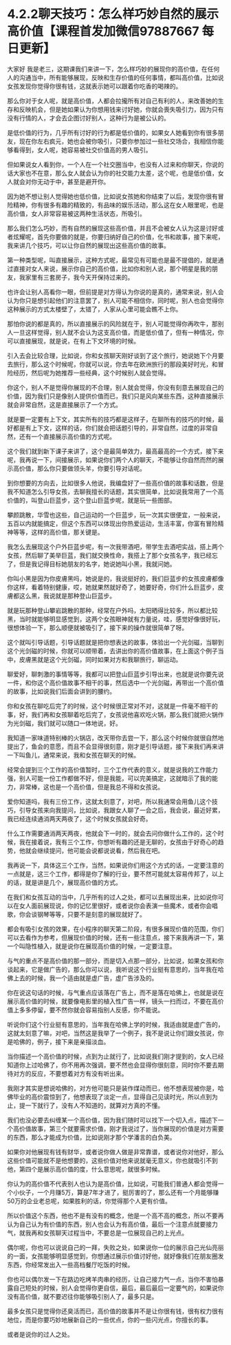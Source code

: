 # 4.2.2聊天技巧：怎么样巧妙自然的展示高价值【课程首发加微信97887667 每日更新】

大家好 我是老三，这期课我们来讲一下，怎么样巧妙的展现你的高价值，在任何人的沟通当中，所有能够展现，反映和生存价值的任何事情，都叫高价值，比如说女孩发现你觉得你很有钱，这就表示她可以跟着你吃香的喝辣的。

那么你对于女人呢，就是高价值，人都会拉攏所有对自己有利的人，来改善她的生存和反映机会，但是她如果认为你想用钱来讨好她，你就会喪失吸引力，因为只有没有行情的人，才会去企图讨好别人，这种行为是被公认的。

是低价值的行为，几乎所有讨好的行为都是低价值的，如果女人她看到你有很多朋友，现在你左右疯元，她也会被你吸引，只要你参加过一些社交场合，我相信你能够看得到，女人呢，她容易被社交价值高的男人吸引。

但如果说女人看到你，一个人在一个社交圈当中，也没有人过来和你聊天，你说的话大家也不在意，那么女人就会认为你的社交能力太差，这个呢，也是低价值，女人就会对你无动于中，甚至是避开你。

因为她不想让别人觉得她也低价值，比如说女孩她和你结束了以后，发现你很有冒险精神，你有很多有趣的精致的，有品味的娱乐活动，那么这在女人眼里呢，也是高价值，女人非常容易被这两种生活状态，所吸引。

那么我们怎么巧妙，而有自然的展现这些高价值，并且不会被女人认为这是讨好或者炫耀呢，首先你要做的就是，你要归纳好自己的价值，化书和故事，接下来呢，我来讲几个技巧，可以让你自然的展现出这些高价值的故事。

第一种类型呢，叫直接展示，这种方式呢，最常见有可能也是最不提倡的，就是通过直接对女人来说，展示你自己的高价值，比如你和别人说，那个明星是我的朋友，我家里有三套房子，我今天开保持过来的。

也许会让别人高看你一眼，但前提是对方得认为你说的是真的，通常来说，别人会认为你只是想引起他们的注意罢了，别人可能不相信你，同时呢，别人也会觉得你这种展示的方式太楼壁了，太错了，人家从心里可能会瞧不上你。

那怕你说的都是真的，所以直接展示的风险就在于，别人可能觉得你再吹牛，那别人一旦这样觉得，别人就不会认为这支高价值，而是低价值了，但有一种情况，你可以直接展现，就是说，在有上下文环境的时候。

引入去会比较合理，比如说，你和女孩聊天刚好谈到了这个旅行，她说她下个月要去旅行，那么这个时候呢，你就可以说，你去年在欧洲旅行的那段美好时光，和冒险经历，然后呢为她推荐一些经典，这个时候别人就会觉得。

你这个，别人不是觉得你展现的不合理，别人就会觉得，你没有刻意去展现自己的价值，因为我们只是像别人提供价值而已，我们只是风向某些东西，这种直接展示就会非常自然，这是直接展示了一个方式。

就是要一定要有上下文，其实所有的技巧都是这样子，在聊所有的技巧的时候，最好都是有上下文，这样的话，你们就会把话题引导的，非常自然，过度的非常自然，还有一个直接展示高价值的方式呢。

这个我们就到新下课子来讲了，这个是最简单效力，最高最高的一个方式，接下来呢，我再说一下，间接展示，如果说你们两个人的聊天，不能够让你自然而然的展示高价值，那么你只要做领头羊，你要引导对话呢。

到你想要的方向去，比如很多人他说，我编盘好了一些高价值的故事和话数，但是我不知道怎么引导女孩，去聊我擅长的话题，其实很简单，比如说我常用了一个高价值的，叫登山巨蓝步，这个登山巨蓝步呢，就是玩一些图部。

攀颜跳散，华雪也这些，自己运动的一个巨蓝步，玩一次其实很便宜，一般来说，五百以内就能搞定，但这个东西可以体现出你热爱运动，生活丰富，你富有冒险精神等等，这样的高价值，那关键是。

我怎么去展现这个户外巨蓝步呢，有一次我带酒吧，带学生去酒吧实战，搭上两个女孩，然后聊了美举巨蓝，我们就交换性命，我搭上了那个女孩名字，我已经忘了，但是我记得目标她朋友的名字，她说她叫小黑，我就问她。

你叫小黑是因为你皮膚黑吗，她说是的，我说挺好的，我们巨蓝步的女孩皮膚都像你这样，看着特别健康，哎，她就果然就好奇了，她要好奇，你们什么巨蓝步，皮膚都这么黑，我说就是那种登山巨蓝步。

就是玩那种登山攀岩跳散的那种，经常在户外吗，太阳晒得比较多，所以都比较黑，当时就能够明显感觉到，这两个女孩眼神就有力量说，哇，感觉好像很好玩，很想体验一下，那么顺便就被吸引了，接下来的操作就很简单了呀。

这个就叫引导话题，引导话题就是把你想表达的故事，体验出一个光剑磁，当聊到这个光剑磁的时候，你就可以顺带着，去讲出你的高价值故事，在上面这个例子当中，皮膚黑就是这个光剑磁，同时如果对方和我聊旅行，聊运动。

聊爱好，聊刺激的事情等等，我都可以把登山巨蓝步引导出来，也就是说你要先说一件，和你这个高价值故事不相干的事，然后选中一个光剑磁，再带出一个高价值的故事，比如说我们后面会讲到的腰约。

你和女孩在聊吃后完了的时候，这个时候很正常对不对，这就是一件毫不相干的事，好，我们再和女孩聊着吃后完了，女孩说他喜欢吃火锅，那么我们就把火锅作为光剑磁，我们就可以随口一体地说，好。

我知道一家味道特别棒的火锅店，改天带你去尝一下，那么这个时候你就很自然地提出了，鱼会的意愿，而且不会显得很刻意，刚才是引导话题，接下来我们再来讲一下叫鱼儿，通常来说，我和女孩在聊天的时候。

经常会提到三个工作的高价值暂时，三个工作代表的意义，就是说我的工作能力强，别人可能一份工作都做不好，但是我能，可以完美搞定，这就暗示了我的能力，非常棒，这也是一个高价值，但是我总不得和女孩说。

爱你知道吗，我有三份工作，这就太刻意了，对吧，所以我通常会用鱼儿这个技巧，引导女孩来向我提问，比如说，我跟女人聊了一会之后，我会说，最近好累，我已经连续通消两天两夜了，这个时候女孩就会好奇。

什么工作需要通消两天两夜，他就会下一时的，就会去问你做什么工作的，这个时候，我在接着说，我有三个工作，你想听有趣的还是无聊的，女孩由于好奇心的趋势，他就会继续提问，他可能会说都说说看，然后我在吧。

我再说一下，具体这三个工作，当然，如果说你们用这个方式的话，一定要注意的一点就是，这三个工作，都得是你了解的行业，要不然可能就太容易传邦了，以上的话，就是讲是几个，展现高价值的方式。

在我们和女孩互动的当中，几乎所有的过人之处，都可以去展现出来，比如说你可以在女人面前展现说，你的记忆里很好，或者说你会表演一些魔术，或者你会唱歌，你会谈钢琴等等，只要不是刻意的展现就好了。

都会有吸引女孩的效果，在小程序的聊天第二阶段，有很多展现价值的范围，你们可以去看作为参考，但展现价值的时候，还有一些注意点，接下来我再讲一下，第一个叫隐性植入，就是说你在展现高价值的时候，一定要注意。

与气的重点不是高价值的那一部分，而是切入点那一部分，比如说，如果女孩和你谈起来，它是做广告的，那么你可以说，我听说这个行业挺有意思的，当年我在哈佛上去的时候，我一个适由就是虚广告，虚广告涉及的。

你在说这句话的时候，与气重点应该落在广告上，而不是落在哈佛上，也就是说在展示高价值的时候，就要像电影里的植入性广告一样，镜头一扫而过，不要在高价值上多多停留，要不然你就会容易指别人反感，你不能说。

听说你们这个行业挺有意思的，当年我在哈佛上学的时候，我适由就是虚广告的，这就太刻意了嘛，对吧，当然这是我举了一个例子，我不是说让你们跟女孩说，你是哈佛的，例子，接下来是亲描淡血。

当你描述一个高价值的时候，点到为止就行了，比如说我们刚才提到的，女人已经知道你上过哈佛了，你不用再次强调，要不然也会显得你很刻意，同时你不要去期待对方的反应，不要想着对方有没有听出来。

我刚才其实是想说哈佛的，对方他可能只是装作煤动而已，他不想表现被你是，哈佛毕业的高价震惊到了，他想表现了淡定一点，显得自己见读时光，所以点到为止，提一下就行了，没有人不知道的，就算对方真的不懂。

我们也没必要去纠缠某一个高价值，因为我们随时可以找下一个切入点，描述下一个高价值故事，第三个就要需求价值，刚才我说过了，当你展现的价值是对方需要的东西，那么才能成为价值，比如说刚才那个学潘言的白负美。

如果你对他展现有钱有财华，或者说你做人做是非常靠谱，或者说你对他好，那么这些价值可能就不是他想要的，这些价值对他来说就毫无意义，你也就吸引不到他，第四个是展示高价值的度，什么意思呢，就很多时候。

你认为的高价值不代表别人也认为是高价值，比如说，可能我们普通人都会觉得一个小伙子，一个月赚5万，算是7年才进了，挺厉害的了，那么还有一个月能够赚50万的企业老总呢，如果胜利的话，你觉得那个人更有价值。

所以价值这个东西，他也不是有没有的概念，他是一个高不高的概念，所以不要再认为自己认为有价值的东西，别人也会认为有高价值，最后一个注意点就要接力气，就我再和女孩聊天过程当中，不要总是一位展现自己的上光点。

偶尔呢，你也可以说说自己的一拜，失败之处，如果说你一位的展示自己光仙亮丽的一面，女孩能够明显感觉到，你想通过展示价值讨好他，就好像我们在朋友圈发东西，你经常发出入一些高档餐厅吃饭的时候。

你也可以偶尔发一下在路边吃烤羊肉串的经历，让自己接力气一点，当你不害怕暴露自己短处的时候，别人会觉得你更自信，最后，最后最后一定要气的，如果说你没有高价值，就不要迟往你能够吸引别人了，最多只是。

最多女孩只是觉得你还臭活而已，高价值的故事并不是让你很有钱，很有权力很有地位，而是你要巧妙地展新自己的一些优点，你的一些闪光点，你擅长的事。

或者是说你的过人之处。